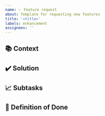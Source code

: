 ```yaml
---
name: ✨ Feature request
about: Template for requesting new features
title: '<title>'
labels: enhancement
assignees: ''
---
```


## 📚 Context

<!--
What is the problem that you are trying to solve?
Why is this problem relevant?
-->

## ✔️ Solution

<!--
(This section and the ones below are optional.)
What are the possible solutions?
If there are multiple, what are the benefits and drawbacks of each one?
-->

## 📈 Subtasks

<!--
-   [ ] If there is a solution, what are the subtasks for completing this issue?
-->

## 🎯 Definition of Done

<!--
-   [ ] If there is a solution, what are the final deliverables?
-->
